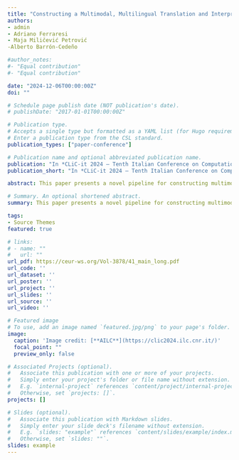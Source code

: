 ```yaml
---
title: "Constructing a Multimodal, Multilingual Translation and Interpreting Corpus: A Modular Pipeline and an Evaluation of ASR for Verbatim Transcription"
authors:
- admin
- Adriano Ferraresi
- Maja Miličević Petrović
-Alberto Barrón-Cedeño

#author_notes:
#- "Equal contribution"
#- "Equal contribution"

date: "2024-12-06T00:00:00Z"
doi: ""

# Schedule page publish date (NOT publication's date).
# publishDate: "2017-01-01T00:00:00Z"

# Publication type.
# Accepts a single type but formatted as a YAML list (for Hugo requirements).
# Enter a publication type from the CSL standard.
publication_types: ["paper-conference"]

# Publication name and optional abbreviated publication name.
publication: "In *CLiC-it 2024 – Tenth Italian Conference on Computational Linguistics*"
publication_short: "In *CLiC-it 2024 – Tenth Italian Conference on Computational Linguistics*"

abstract: This paper presents a novel pipeline for constructing multimodal and multilingual parallel corpora, with a focus on evaluating state-of-the-art automatic speech recognition tools for verbatim transcription. Our findings indicate that current technologies can streamline corpus construction, with fine-tuning showing promising results in terms of transcription quality compared to out-of-the-box Whisper models. 

# Summary. An optional shortened abstract.
summary: This paper presents a novel pipeline for constructing multimodal and multilingual parallel corpora, with a focus on evaluating state-of-the-art automatic speech recognition tools for verbatim transcription. Our findings indicate that current technologies can streamline corpus construction, with fine-tuning showing promising results in terms of transcription quality compared to out-of-the-box Whisper models. 

tags:
- Source Themes
featured: true

# links:
# - name: ""
#   url: ""
url_pdf: https://ceur-ws.org/Vol-3878/41_main_long.pdf
url_code: ''
url_dataset: ''
url_poster: ''
url_project: ''
url_slides: ''
url_source: ''
url_video: ''

# Featured image
# To use, add an image named `featured.jpg/png` to your page's folder. 
image:
  caption: 'Image credit: [**AILC**](https://clic2024.ilc.cnr.it/)'
  focal_point: ""
  preview_only: false

# Associated Projects (optional).
#   Associate this publication with one or more of your projects.
#   Simply enter your project's folder or file name without extension.
#   E.g. `internal-project` references `content/project/internal-project/index.md`.
#   Otherwise, set `projects: []`.
projects: []

# Slides (optional).
#   Associate this publication with Markdown slides.
#   Simply enter your slide deck's filename without extension.
#   E.g. `slides: "example"` references `content/slides/example/index.md`.
#   Otherwise, set `slides: ""`.
slides: example
---
```

